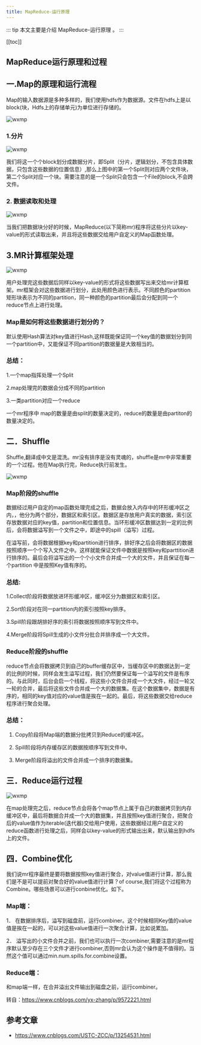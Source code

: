 ```yaml
---
title: MapReduce-运行原理
---
```


::: tip
本文主要是介绍 MapReduce-运行原理 。
:::

[[toc]]

## MapReduce运行原理和过程

## 一.Map的原理和运行流程

Map的输入数据源是多种多样的，我们使用hdfs作为数据源。文件在hdfs上是以block(块，Hdfs上的存储单元)为单位进行存储的。

<img class= "zoom-custom-imgs" :src="$withBase('/assets/img/ds/hadoop/mrrunprin-1.png')" alt="wxmp">

### 1.分片

<img class= "zoom-custom-imgs" :src="$withBase('/assets/img/ds/hadoop/mrrunprin-2.png')" alt="wxmp">

我们将这一个个block划分成数据分片，即Split（分片，逻辑划分，不包含具体数据，只包含这些数据的位置信息）,那么上图中的第一个Split则对应两个文件块，第二个Split对应一个块。需要注意的是一个Split只会包含一个File的block,不会跨文件。

### 2. 数据读取和处理

<img class= "zoom-custom-imgs" :src="$withBase('/assets/img/ds/hadoop/mrrunprin-3.png')" alt="wxmp">

 当我们把数据块分好的时候，MapReduce(以下简称mr)程序将这些分片以key-value的形式读取出来，并且将这些数据交给用户自定义的Map函数处理。

## 3.MR计算框架处理

<img class= "zoom-custom-imgs" :src="$withBase('/assets/img/ds/hadoop/mrrunprin-4.png')" alt="wxmp">

用户处理完这些数据后同样以key-value的形式将这些数据写出来交给mr计算框架。mr框架会对这些数据进行划分，此处用颜色进行表示。不同颜色的partition矩形块表示为不同的partition，同一种颜色的partition最后会分配到同一个reduce节点上进行处理。

### Map是如何将这些数据进行划分的？

默认使用Hash算法对key值进行Hash,这样既能保证同一个key值的数据划分到同一个partition中，又能保证不同partition的数据量是大致相当的。

### 总结：

1.一个map指挥处理一个Split  

2.map处理完的数据会分成不同的partition

3.一类partition对应一个reduce

 一个mr程序中 map的数量是由split的数量决定的，reduce的数量是由partiton的数量决定的。

## 二．Shuffle

Shuffle,翻译成中文是混洗。mr没有排序是没有灵魂的，shuffle是mr中非常重要的一个过程。他在Map执行完，Reduce执行前发生。

<img class= "zoom-custom-imgs" :src="$withBase('/assets/img/ds/hadoop/mrrunprin-5.png')" alt="wxmp">

### Map阶段的shuffle

数据经过用户自定的map函数处理完成之后，数据会放入内存中的环形缓冲区之内，，他分为两个部分，数据区和索引区。数据区是存放用户真实的数据，索引区存放数据对应的key值，partition和位置信息。当环形缓冲区数据达到一定的比例后，会将数据溢写到一个文件之中，即途中的spill（溢写）过程。

在溢写前，会将数据根据key和partition进行排序，排好序之后会将数据区的数据按照顺序一个个写入文件之中。这样就能保证文件中数据是按照key和parttition进行排序的。最后会将溢写出的一个个小文件合并成一个大的文件，并且保证在每一个partition 中是按照Key值有序的。

### 总结: 

1.Collect阶段将数据放进环形缓冲区，缓冲区分为数据区和索引区。

2.Sort阶段对在同一partition内的索引按照key排序。

3.Spill阶段跟胡排好序的索引将数据按照顺序写到文件中。

4.Merge阶段将Spill生成的小文件分批合并排序成一个大文件。

### Reduce阶段的shuffle

reduce节点会将数据拷贝到自己的buffer缓存区中，当缓存区中的数据达到一定的比例的时候，同样会发生溢写过程，我们仍然要保证每一个溢写的文件是有序的。与此同时，后台会启一个线程，将这些小文件合并成一个大文件，经过一轮又一轮的合并，最后将这些文件合并成一个大的数据集。在这个数据集中，数据是有序的，相同的key值对应的value值是挨在一起的。最后，将这些数据交给reduce程序进行聚合处理。

### 总结：

1. Copy阶段将Map端的数据分批拷贝到Reduce的缓冲区。

2. Spill阶段将内存缓存区的数据按顺序写到文件中。

3. Merge阶段将溢出的文件合并成一个排序的数据集。

## 三．Reduce运行过程

<img class= "zoom-custom-imgs" :src="$withBase('/assets/img/ds/hadoop/mrrunprin-6.png')" alt="wxmp">

在map处理完之后，reduce节点会将各个map节点上属于自己的数据拷贝到内存缓冲区中，最后将数据合并成一个大的数据集，并且按照key值进行聚合，把聚合后的value值作为iterable(迭代器)交给用户使用，这些数据经过用户自定义的reduce函数进行处理之后，同样会以key-value的形式输出出来，默认输出到hdfs上的文件。

## 四．Combine优化

我们说mr程序最终是要将数据按照key值进行聚合，对value值进行计算，那么我们是不是可以提前对聚合好的value值进行计算？of course,我们将这个过程称为Combine。哪些场景可以进行conbine优化。如下。

### Map端：

1． 在数据排序后，溢写到磁盘前，运行combiner。这个时候相同Key值的value值是挨在一起的，可以对这些value值进行一次聚合计算，比如说累加。

2． 溢写出的小文件合并之前，我们也可以执行一次combiner,需要注意的是mr程序默认至少存在三个文件才进行combiner,否则mr会认为这个操作是不值得的。当然这个值可以通过min.num.spills.for.combine设置。

### Reduce端：

和map端一样，在合并溢出文件输出到磁盘之前，运行combiner。

 

转自：https://www.cnblogs.com/yx-zhang/p/9572221.html


## 参考文章
* https://www.cnblogs.com/USTC-ZCC/p/13254531.html